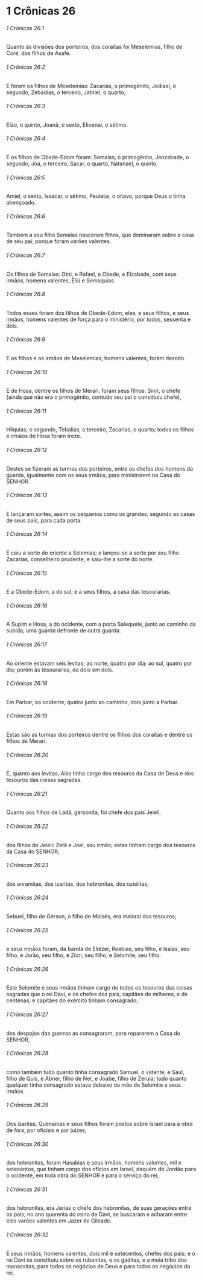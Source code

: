 # 1 Crônicas 26

###### 1 Crônicas 26:1

Quanto às divisões dos porteiros, dos coraítas foi Meselemias, filho de Coré, dos filhos de Asafe.

###### 1 Crônicas 26:2

E foram os filhos de Meselemias: Zacarias, o primogênito, Jediael, o segundo, Zebadias, o terceiro, Jatniel, o quarto,

###### 1 Crônicas 26:3

Elão, o quinto, Joanã, o sexto, Elioenai, o sétimo.

###### 1 Crônicas 26:4

E os filhos de Obede-Edom foram: Semaías, o primogênito, Jeozabade, o segundo, Joá, o terceiro, Sacar, o quarto, Natanael, o quinto,

###### 1 Crônicas 26:5

Amiel, o sexto, Issacar, o sétimo, Peuletai, o oitavo; porque Deus o tinha abençoado.

###### 1 Crônicas 26:6

Também a seu filho Semaías nasceram filhos, que dominaram sobre a casa de seu pai; porque foram varões valentes.

###### 1 Crônicas 26:7

Os filhos de Semaías: Otni, e Rafael, e Obede, e Elzabade, com seus irmãos, homens valentes, Eliú e Semaquias.

###### 1 Crônicas 26:8

Todos esses foram dos filhos de Obede-Edom; eles, e seus filhos, e seus irmãos, homens valentes de força para o ministério, por todos, sessenta e dois.

###### 1 Crônicas 26:9

E os filhos e os irmãos de Meselemias, homens valentes, foram dezoito.

###### 1 Crônicas 26:10

E de Hosa, dentre os filhos de Merari, foram seus filhos: Sinri, o chefe (ainda que não era o primogênito, contudo seu pai o constituiu chefe),

###### 1 Crônicas 26:11

Hilquias, o segundo, Tebalias, o terceiro, Zacarias, o quarto; todos os filhos e irmãos de Hosa foram treze.

###### 1 Crônicas 26:12

Destes se fizeram as turmas dos porteiros, entre os chefes dos homens da guarda, igualmente com os seus irmãos, para ministrarem na Casa do SENHOR.

###### 1 Crônicas 26:13

E lançaram sortes, assim os pequenos como os grandes, segundo as casas de seus pais, para cada porta.

###### 1 Crônicas 26:14

E caiu a sorte do oriente a Selemias; e lançou-se a sorte por seu filho Zacarias, conselheiro prudente, e saiu-lhe a sorte do norte.

###### 1 Crônicas 26:15

E a Obede-Edom, a do sul; e a seus filhos, a casa das tesourarias.

###### 1 Crônicas 26:16

A Supim e Hosa, a do ocidente, com a porta Salequete, junto ao caminho da subida; uma guarda defronte de outra guarda.

###### 1 Crônicas 26:17

Ao oriente estavam seis levitas; ao norte, quatro por dia; ao sul, quatro por dia; porém às tesourarias, de dois em dois.

###### 1 Crônicas 26:18

Em Parbar, ao ocidente, quatro junto ao caminho, dois junto a Parbar.

###### 1 Crônicas 26:19

Estas são as turmas dos porteiros dentre os filhos dos coraítas e dentre os filhos de Merari.

###### 1 Crônicas 26:20

E, quanto aos levitas, Aías tinha cargo dos tesouros da Casa de Deus e dos tesouros das coisas sagradas.

###### 1 Crônicas 26:21

Quanto aos filhos de Ladã, gersonita, foi chefe dos pais Jeieli,

###### 1 Crônicas 26:22

dos filhos de Jeieli: Zetã e Joel, seu irmão; estes tinham cargo dos tesouros da Casa do SENHOR;

###### 1 Crônicas 26:23

dos anramitas, dos izaritas, dos hebronitas, dos ozielitas,

###### 1 Crônicas 26:24

Sebuel, filho de Gérson, o filho de Moisés, era maioral dos tesouros;

###### 1 Crônicas 26:25

e seus irmãos foram, da banda de Eliézer, Reabias, seu filho, e Isaías, seu filho, e Jorão, seu filho, e Zicri, seu filho, e Selomite, seu filho.

###### 1 Crônicas 26:26

Este Selomite e seus irmãos tinham cargo de todos os tesouros das coisas sagradas que o rei Davi, e os chefes dos pais, capitães de milhares, e de centenas, e capitães do exército tinham consagrado;

###### 1 Crônicas 26:27

dos despojos das guerras as consagraram, para repararem a Casa do SENHOR,

###### 1 Crônicas 26:28

como também tudo quanto tinha consagrado Samuel, o vidente, e Saul, filho de Quis, e Abner, filho de Ner, e Joabe, filho de Zeruia; tudo quanto qualquer tinha consagrado estava debaixo da mão de Selomite e seus irmãos.

###### 1 Crônicas 26:29

Dos izaritas, Quenanias e seus filhos foram postos sobre Israel para a obra de fora, por oficiais e por juízes;

###### 1 Crônicas 26:30

dos hebronitas, foram Hasabias e seus irmãos, homens valentes, mil e setecentos, que tinham cargo dos ofícios em Israel, daquém do Jordão para o ocidente, em toda obra do SENHOR e para o serviço do rei;

###### 1 Crônicas 26:31

dos hebronitas, era Jerias o chefe dos hebronitas, de suas gerações entre os pais; no ano quarenta do reino de Davi, se buscaram e acharam entre eles varões valentes em Jazer de Gileade.

###### 1 Crônicas 26:32

E seus irmãos, homens valentes, dois mil e setecentos, chefes dos pais; e o rei Davi os constituiu sobre os rubenitas, e os gaditas, e a meia tribo dos manassitas, para todos os negócios de Deus e para todos os negócios do rei.


